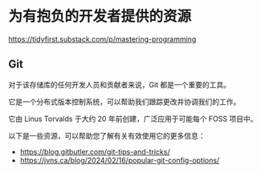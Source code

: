 # 为有抱负的开发者提供的资源

https://tidyfirst.substack.com/p/mastering-programming

## Git

对于该存储库的任何开发人员和贡献者来说，Git 都是一个重要的工具。

它是一个分布式版本控制系统，可以帮助我们跟踪更改并协调我们的工作。

它由 Linus Torvalds 于大约 20 年前创建，广泛应用于可能每个 FOSS 项目中。

以下是一些资源，可以帮助您了解有关有效使用它的更多信息：

- https://blog.gitbutler.com/git-tips-and-tricks/
- https://jvns.ca/blog/2024/02/16/popular-git-config-options/